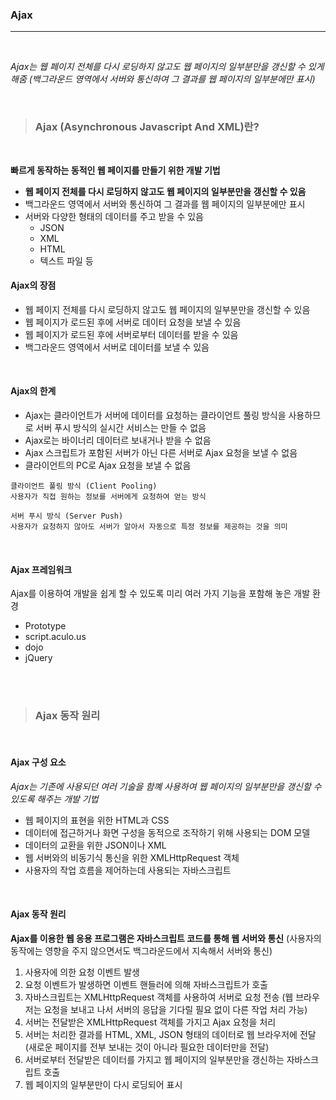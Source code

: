 ### Ajax
---

<br>

_Ajax는 웹 페이지 전체를 다시 로딩하지 않고도 웹 페이지의 일부분만을 갱신할 수 있게 해줌 (백그라운드 영역에서 서버와 통신하여 그 결과를 웹 페이지의 일부분에만 표시)_

<br>

>### Ajax (Asynchronous Javascript And XML)란?

<br>

__빠르게 동작하는 동적인 웹 페이지를 만들기 위한 개발 기법__

- __웹 페이지 전체를 다시 로딩하지 않고도 웹 페이지의 일부분만을 갱신할 수 있음__
- 백그라운드 영역에서 서버와 통신하여 그 결과를 웹 페이지의 일부분에만 표시
- 서버와 다양한 형태의 데이터를 주고 받을 수 있음
  - JSON
  - XML
  - HTML
  - 텍스트 파일 등

#### Ajax의 장점

- 웹 페이지 전체를 다시 로딩하지 않고도 웹 페이지의 일부분만을 갱신할 수 있음
- 웹 페이지가 로드된 후에 서버로 데이터 요청을 보낼 수 있음
- 웹 페이지가 로드된 후에 서버로부터 데이터를 받을 수 있음
- 백그라운드 영역에서 서버로 데이터를 보낼 수 있음

<br>

#### Ajax의 한계

- Ajax는 클라이언트가 서버에 데이터를 요청하는 클라이언트 풀링 방식을 사용하므로 서버 푸시 방식의 실시간 서비스는 만들 수 없음
- Ajax로는 바이너리 데이터르 보내거나 받을 수 없음
- Ajax 스크립트가 포함된 서버가 아닌 다른 서버로 Ajax 요청을 보낼 수 없음
- 클라이언트의 PC로 Ajax 요청을 보낼 수 없음

~~~
클라이언트 풀링 방식 (Client Pooling)
사용자가 직접 원하는 정보를 서버에게 요청하여 얻는 방식

서버 푸시 방식 (Server Push)
사용자가 요청하지 않아도 서버가 알아서 자동으로 특정 정보를 제공하는 것을 의미
~~~

<br>

#### Ajax 프레임워크

Ajax를 이용하여 개발을 쉽게 할 수 있도록 미리 여러 가지 기능을 포함해 놓은 개발 환경

- Prototype
- script.aculo.us
- dojo
- jQuery

<br><br>

>### Ajax 동작 원리

<br>

#### Ajax 구성 요소

_Ajax는 기존에 사용되던 여러 기술을 함꼐 사용하여 웹 페이지의 일부분만을 갱신할 수 있도록 해주는 개발 기법_

- 웹 페이지의 표현을 위한 HTML과 CSS
- 데이터에 접근하거나 화면 구성을 동적으로 조작하기 위해 사용되는 DOM 모델
- 데이터의 교환을 위한 JSON이나 XML
- 웹 서버와의 비동기식 통신을 위한 XMLHttpRequest 객체
- 사용자의 작업 흐름을 제어하는데 사용되는 자바스크립트

<br>

#### Ajax 동작 원리

__Ajax를 이용한 웹 응용 프로그램은 자바스크립트 코드를 통해 웹 서버와 통신__
(사용자의 동작에는 영향을 주지 않으면서도 백그라운드에서 지속해서 서버와 통신)

1. 사용자에 의한 요청 이벤트 발생
2. 요청 이벤트가 발생하면 이벤트 핸들러에 의해 자바스크립트가 호출
3. 자바스크립트는 XMLHttpRequest 객체를 사용하여 서버로 요청 전송
(웹 브라우저는 요청을 보내고 나서 서버의 응답을 기다릴 필요 없이 다른 작업 처리 가능)
4. 서버는 전달받은 XMLHttpRequest 객체를 가지고 Ajax 요청을 처리
5. 서버는 처리한 결과를 HTML, XML, JSON 형태의 데이터로 웹 브라우저에 전달
(새로운 페이지를 전부 보내는 것이 아니라 필요한 데이터만을 전달)
6. 서버로부터 전달받은 데이터를 가지고 웹 페이지의 일부분만을 갱신하는 자바스크립트 호출
7. 웹 페이지의 일부분만이 다시 로딩되어 표시
